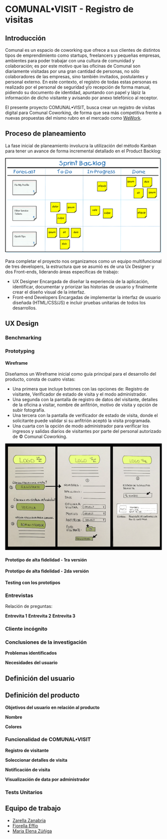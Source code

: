 # COMUNAL•VISIT - Registro de visitas

## Introducción
Comunal es un espacio de coworking que ofrece a sus clientes de distintos tipos de emprendimiento como startups, freelancers y pequeñas empresas, ambientes para poder trabajar con una cultura de comunidad y colaboración; es por este motivo que las oficinas de Comunal son diariamente visitadas por una gran cantidad de personas, no sólo colaboradores de las empresas, sino también invitados, postulantes y personal externo. En este contexto, el registro de todas estas personas es realizado por el personal de seguridad y/o recepción de forma manual, pidiendo su documento de identidad, apuntando con papel y lápiz la información de dicho visitante y avisando por anexo telefónico al receptor.

El presente proyecto COMUNAL•VISIT, busca crear un registro de visitas digital para Comunal Coworking, de forma que sea más competitiva frente a nuevas propuestas del mismo rubro en el mercado como [WeWork](https://www.googleadservices.com/pagead/aclk?sa=L&ai=DChcSEwilrK_T5KjcAhWCj7MKHexzAEgYABAAGgJxbg&ohost=www.google.cl&cid=CAASE-RoAxXTp1Cd0ErxEHpPSGuF4Hk&sig=AOD64_38ykNPf0QRtI9n4CFtpQpth-MrNQ&q=&ved=0ahUKEwjswKvT5KjcAhVkU98KHUcYCeMQ0QwIJA&adurl=).

## Proceso de planeamiento
La fase inicial de planeamiento involucra la utilización del método Kanban para tener un avance de forma incremental detallado en el Product Backlog:

![Backlog](imgs-readme/backlog.png)

Para completar el proyecto nos organizamos como un equipo multifuncional de tres developers, la estructura que se asumió es de una Ux Designer y dos Front-ends, liderando áreas específicas de trabajo: 
* UX Designer
    Encargada de diseñar la experiencia de la aplicación, identificar, documentar y priorizar las historias de usuario y finalmente crear el diseño visual de la interfaz.
* Front-end Developers
    Encargadas de implementar la interfaz de usuario diseñada (HTML/CSS/JS) e incluir pruebas unitarias de todos los desarrollos.

## UX Design

### Benchmarking

### Prototyping

#### Wireframe
Diseñamos un Wireframe inicial como guía principal para el desarrollo del producto, consta de cuatro vistas:
* Una primera que incluye botones con las opciones de: Registro de visitante, Verificador de estado de visita y el modo administrador.
* Una segunda con la pantalla de registro de datos del visitante, detalles de la oficina a visitar, nombre de anfitrión, motivo de visita y opción de subir fotografía.
* Una tercera con la pantalla de verificador de estado de visita, donde el solicitante puede validar si su anfitrión aceptó la visita programada.
* Una cuarta con la opción de modo administrador para verificar los ingresos y salidas diarios de visitantes por parte del personal autorizado de © Comunal Coworking.

![Wireframe](imgs-readme/wireframe.png)


#### Prototipo de alta fidelidad - 1ra versión

#### Prototipo de alta fidelidad - 2da versión

#### Testing con los prototipos


### Entrevistas

Relación de preguntas:

**Entrevita 1**
**Entrevita 2**
**Entrevita 3**

### Cliente incógnito

### Conclusiones de la investigación 

**Problemas identificados**

**Necesidades del usuario**

## Definición del usuario

## Definición del producto

**Objetivos del usuario en relación al producto**

**Nombre**

**Colores**

### Funcionalidad de COMUNAL•VISIT

**Registro de visitante**

**Soleccionar detalles de visita**

**Notificación de visita**

**Visualización de data por administrador**

### Tests Unitarios

## Equipo de trabajo
* [Zarella Zanabria](https://github.com/ZarelixCoder)
* [Fiorella Effio](https://github.com/FiorellaEffio)
* [Maria Elena Zúñiga](https://github.com/malenazp)
